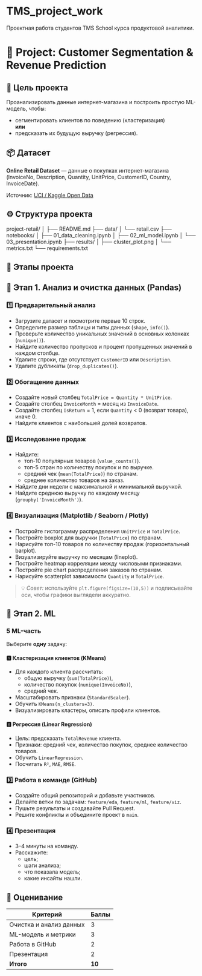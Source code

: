 # TMS_project_work
Проектная работа студентов TMS School курса продуктовой аналитики.

# 🛒 Project: Customer Segmentation & Revenue Prediction

## 🎯 Цель проекта
Проанализировать данные интернет-магазина и построить простую ML-модель, чтобы:
- сегментировать клиентов по поведению (кластеризация)  
  **или**
- предсказать их будущую выручку (регрессия).

## 📦 Датасет
**Online Retail Dataset** — данные о покупках интернет-магазина (InvoiceNo, Description, Quantity, UnitPrice, CustomerID, Country, InvoiceDate).

Источник: [UCI / Kaggle Open Data](https://www.kaggle.com/datasets/mashlyn/online-retail-ii)

## ⚙️ Структура проекта
project-retail/
│
├── README.md
├── data/
│   └── retail.csv
├── notebooks/
│   ├── 01_data_cleaning.ipynb
│   ├── 02_ml_model.ipynb
│   └── 03_presentation.ipynb
├── results/
│   ├── cluster_plot.png
│   └── metrics.txt
└── requirements.txt

## 🚀 Этапы проекта

## 🧩 Этап 1. Анализ и очистка данных (Pandas)

### 1️⃣ Предварительный анализ
- Загрузите датасет и посмотрите первые 10 строк.
- Определите размер таблицы и типы данных (`shape`, `info()`).
- Проверьте количество уникальных значений в основных колонках (`nunique()`).
- Найдите количество пропусков и процент пропущенных значений в каждом столбце.
- Удалите строки, где отсутствует `CustomerID` или `Description`.
- Удалите дубликаты (`drop_duplicates()`).

### 2️⃣ Обогащение данных
- Создайте новый столбец `TotalPrice = Quantity * UnitPrice`.
- Создайте столбец `InvoiceMonth` = месяц из `InvoiceDate`.
- Создайте столбец `IsReturn` = 1, если `Quantity` < 0 (возврат товара), иначе 0.
- Найдите клиентов с наибольшей долей возвратов.

### 3️⃣ Исследование продаж
- Найдите:
  - топ-10 популярных товаров (`value_counts()`).
  - топ-5 стран по количеству покупок и по выручке.
  - средний чек (`mean(TotalPrice)`) по странам.
  - среднее количество товаров на заказ.
- Найдите дни недели с максимальной и минимальной выручкой.
- Найдите среднюю выручку по каждому месяцу (`groupby('InvoiceMonth')`).

### 4️⃣ Визуализация (Matplotlib / Seaborn / Plotly)
- Постройте гистограмму распределения `UnitPrice` и `TotalPrice`.
- Постройте boxplot для выручки (`TotalPrice`) по странам.
- Нарисуйте топ-10 товаров по количеству продаж (горизонтальный barplot).
- Визуализируйте выручку по месяцам (lineplot).
- Постройте heatmap корреляции между числовыми признаками.
- Постройте pie chart распределения заказов по странам.
- Нарисуйте scatterplot зависимости `Quantity` и `TotalPrice`.

> 💡 *Совет:* используйте `plt.figure(figsize=(10,5))` и подписывайте оси, чтобы графики выглядели аккуратно.

## 🧩 Этап 2. ML
### 5 ML-часть
Выберите **одну** задачу:

#### 🅰️ Кластеризация клиентов (KMeans)
- Для каждого клиента рассчитать:
  - общую выручку (`sum(TotalPrice)`),
  - количество покупок (`nunique(InvoiceNo)`),
  - средний чек.  
- Масштабировать признаки (`StandardScaler`).
- Обучить `KMeans(n_clusters=3)`.
- Визуализировать кластеры, описать профили клиентов.

#### 🅱️ Регрессия (Linear Regression)
- Цель: предсказать `TotalRevenue` клиента.
- Признаки: средний чек, количество покупок, среднее количество товаров.
- Обучить `LinearRegression`.
- Посчитать `R²`, `MAE`, `RMSE`.

### 3️⃣ Работа в команде (GitHub)
- Создайте общий репозиторий и добавьте участников.
- Делайте ветки по задачам: `feature/eda`, `feature/ml`, `feature/viz`.
- Пушьте результаты и создавайте Pull Request.
- Решите конфликты и объедините проект в `main`.

### 4️⃣ Презентация
- 3–4 минуты на команду.
- Расскажите:
  - цель;
  - шаги анализа;
  - что показала модель;
  - какие инсайты нашли.

## 🧩 Оценивание
| Критерий | Баллы |
|-----------|--------|
| Очистка и анализ данных | 3 |
| ML-модель и метрики | 3 |
| Работа в GitHub | 2 |
| Презентация | 2 |
| **Итого** | **10** |
